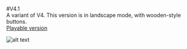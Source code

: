 #V4.1  
A variant of V4.
This version is in landscape mode, with wooden-style buttons.<br/>
[Playable version](http://version-four-landscape.s3-website-us-east-1.amazonaws.com/)
 
![alt text](https://github.com/RussiSunni/v4.1/blob/master/Screenshots/v4.1.gif "Gif showing gameplay")
